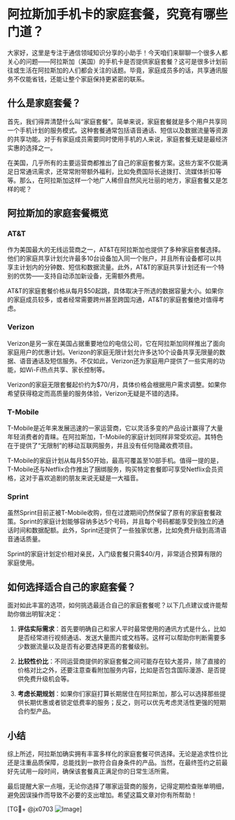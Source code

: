 # 阿拉斯加手机卡的家庭套餐，究竟有哪些门道？

大家好，这里是专注于通信领域知识分享的小助手！今天咱们来聊聊一个很多人都关心的问题——阿拉斯加（美国）的手机卡是否提供家庭套餐？这可是很多计划前往或生活在阿拉斯加的人们都会关注的话题。毕竟，家庭成员多的话，共享通讯服务不仅能省钱，还能让整个家庭保持更紧密的联系。

## 什么是家庭套餐？

首先，我们得弄清楚什么叫“家庭套餐”。简单来说，家庭套餐就是多个用户共享同一个手机计划的服务模式。这种套餐通常包括语音通话、短信以及数据流量等资源的共享功能。对于有家庭成员需要同时使用手机的人来说，家庭套餐无疑是最经济实惠的选择之一。

在美国，几乎所有的主要运营商都推出了自己的家庭套餐方案。这些方案不仅能满足日常通讯需求，还常常附带额外福利，比如免费国际长途拨打、流媒体折扣等等。那么，在阿拉斯加这样一个地广人稀但自然风光壮丽的地方，家庭套餐又是怎样的呢？

## 阿拉斯加的家庭套餐概览

### AT&T

作为美国最大的无线运营商之一，AT&T在阿拉斯加也提供了多种家庭套餐选择。他们的家庭共享计划允许最多10台设备加入同一个账户，并且所有设备都可以共享主计划内的分钟数、短信和数据流量。此外，AT&T的家庭共享计划还有一个特别的优势——支持自动添加新设备，无需额外费用。

AT&T的家庭套餐价格从每月$50起跳，具体取决于所选的数据容量大小。如果你的家庭成员较多，或者经常需要跨州甚至跨国沟通，AT&T的家庭套餐绝对值得考虑。

### Verizon

Verizon是另一家在美国占据重要地位的电信公司，它在阿拉斯加同样推出了面向家庭用户的优惠计划。Verizon的家庭无限计划允许多达10个设备共享无限量的数据、语音通话及短信服务。不仅如此，Verizon还为家庭用户提供了一些实用的功能，如Wi-Fi热点共享、家长控制等。

Verizon的家庭无限套餐起价约为$70/月，具体价格会根据用户需求调整。如果你希望获得稳定而高质量的服务体验，Verizon无疑是不错的选择。

### T-Mobile

T-Mobile是近年来发展迅速的一家运营商，它以灵活多变的产品设计赢得了大量年轻消费者的青睐。在阿拉斯加，T-Mobile的家庭计划同样非常受欢迎。其特色在于提供了“无限制”的移动互联网服务，并且没有任何隐藏收费项目。

T-Mobile的家庭计划从每月$50开始，最高可覆盖至10部手机。值得一提的是，T-Mobile还与Netflix合作推出了捆绑服务，购买特定套餐即可享受Netflix会员资格，这对于喜欢追剧的朋友来说无疑是一大福音。

### Sprint

虽然Sprint目前正被T-Mobile收购，但在过渡期间仍然保留了原有的家庭套餐政策。Sprint的家庭计划能够容纳多达5个号码，并且每个号码都能享受到独立的通话时间和数据配额。此外，Sprint还提供了一些独家优惠，比如免费升级到高清语音通话质量。

Sprint的家庭计划定价相对亲民，入门级套餐只需$40/月，非常适合预算有限的家庭使用。

## 如何选择适合自己的家庭套餐？

面对如此丰富的选项，如何挑选最适合自己的家庭套餐呢？以下几点建议或许能帮助你做出明智决定：

1. **评估实际需求**：首先要明确自己和家人平时最常使用的通讯方式是什么，比如是否经常进行视频通话、发送大量图片或文档等。这样可以帮助你判断需要多少数据流量以及是否有必要选择更高的套餐级别。

2. **比较性价比**：不同运营商提供的家庭套餐之间可能存在较大差异，除了直接的价格对比之外，还要注意查看附加服务内容，比如是否包含国际漫游、是否提供免费升级机会等。

3. **考虑长期规划**：如果你们家庭打算长期居住在阿拉斯加，那么可以选择那些提供长期优惠或者锁定低费率的服务；反之，则可以优先考虑灵活性更强的短期合约型产品。

## 小结

综上所述，阿拉斯加确实拥有丰富多样化的家庭套餐可供选择。无论是追求性价比还是注重品质保障，总能找到一款符合自身条件的产品。当然，在最终签约之前最好先试用一段时间，确保该套餐真正满足你的日常生活所需。

最后提醒大家一点哦，无论你选择了哪家运营商的服务，记得定期检查账单明细，避免因误操作而导致不必要的支出增加。希望这篇文章对你有所帮助！

[TG💪+ @jx0703 ![Image](https://github.com/user-attachments/assets/dbca1d08-cadb-493c-b0ec-ad6f7a83f270)]